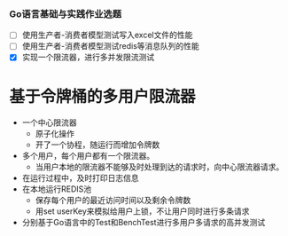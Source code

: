 ### Go语言基础与实践作业选题

- [ ] 使用生产者-消费者模型测试写入excel文件的性能
- [ ] 使用生产者-消费者模型测试redis等消息队列的性能
- [x] 实现一个限流器，进行多并发限流测试

# 基于令牌桶的多用户限流器
- 一个中心限流器
  - 原子化操作
  - 开了一个协程，随运行而增加令牌数
- 多个用户，每个用户都有一个限流器。
  - 当用户本地的限流器不能够及时处理到达的请求时，向中心限流器请求。 
- 在运行过程中，及时打印日志信息
- 在本地运行REDIS池
  - 保存每个用户的最近访问时间以及剩余令牌数
  - 用set userKey来模拟给用户上锁，不让用户同时进行多条请求
- 分别基于Go语言中的Test和BenchTest进行多用户多请求的高并发测试